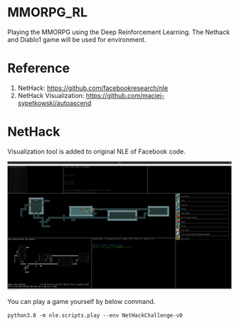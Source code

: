 # MMORPG_RL
Playing the MMORPG using the Deep Reinforcement Learning. The Nethack and Diablo1 game will be used for environment.

# Reference
1. NetHack: https://github.com/facebookresearch/nle
2. NetHack Visualization: https://github.com/maciej-sypetkowski/autoascend

# NetHack
Visualization tool is added to original NLE of Facebook code.

<img src="image/vis_1.png" width="1000">

You can play a game yourself by below command.

```
python3.8 -m nle.scripts.play --env NetHackChallenge-v0
```
